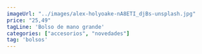 ```yaml
---
imageUrl: "../images/alex-holyoake-nA8ETI_djBs-unsplash.jpg"
price: "25,49"
tagLine: 'Bolso de mano grande'
categories: ["accesorios", "novedades"]
tag: 'bolsos'
---
```

